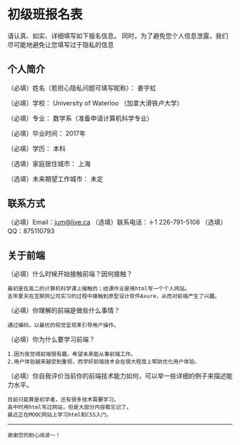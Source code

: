 # 初级班报名表

请认真、如实、详细填写如下报名信息。
同时，为了避免您个人信息泄露，我们尽可能地避免让您填写过于隐私的信息

## 个人简介

（必填）姓名（若担心隐私问题可填写昵称）： 姜宇虹

（必填）学校： University of Waterloo （加拿大滑铁卢大学） 

（必填）专业： 数学系（准备申请计算机科学专业）

（必填）毕业时间： 2017年

（必填）学历： 本科

（选填）家庭居住城市： 上海

（选填）未来期望工作城市： 未定

## 联系方式

（必填）Email：jum@live.ca 
（选填）联系电话：＋1 226-791-5108
（选填）QQ：875110793

## 关于前端

（必填）什么时候开始接触前端？因何接触？

    最初是在高二的计算机科学课上接触的；结课作业是用html写一个个人网站。
    去年夏天在互联网公司实习的过程中接触到原型设计软件Axure，从而对前端产生了兴趣。

（必填）你理解的前端是做些什么事情？

    通过编码，以最优的视觉呈现来引导用户操作。

（必填）你为什么要学习前端？

    1.因为我觉得前端很有趣，希望未来能从事前端工作。
    2.用户体验越来越受到重视，而学好前端技术会在很大程度上帮助优化用户体验。

（必填）你自我评价当前你的前端技术能力如何，可以举一些详细的例子来描述能力水平。

    目前只能算是初学者，还有很多技术需要学习。
    高中时用html写过网站，但是大部分内容都忘记了。
    最近正在MOOC网站上学习html和CSS入门。
    
***
    谢谢您的耐心阅读～！
